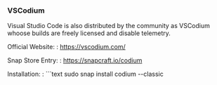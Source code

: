 ### VSCodium

Visual Studio Code is also distributed by the community as VSCodium whoose
builds are freely licensed and disable telemetry.

Official Website:
: https://vscodium.com/

Snap Store Entry:
: https://snapcraft.io/codium

Installation:
: ```text
  sudo snap install codium --classic
  ```

